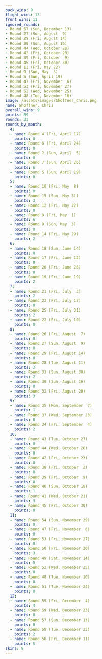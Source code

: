 ```yaml
---
back_wins: 9
flight_wins: 13
front_wins: 11
ignored_rounds:
- Round 57 (Sun, December 13)
- Round 27 (Sun, August  9)
- Round 29 (Fri, August 14)
- Round 30 (Sun, August 16)
- Round 44 (Wed, October 28)
- Round 42 (Fri, October 23)
- Round 39 (Fri, October  9)
- Round 45 (Fri, October 30)
- Round 12 (Fri, May 22)
- Round 9 (Sun, May  3)
- Round 5 (Sun, April 19)
- Round 47 (Fri, November  6)
- Round 53 (Fri, November 27)
- Round 52 (Wed, November 25)
- Round 48 (Tue, November 10)
image: /assets/images/Shoffner_Chris.png
name: Shoffner, Chris
overall_wins: 9
points: 89
rounds: 32
rounds_by_month:
  4:
  - name: Round 4 (Fri, April 17)
    points: 0
  - name: Round 6 (Fri, April 24)
    points: 0
  - name: Round 2 (Sun, April  5)
    points: 0
  - name: Round 7 (Sun, April 26)
    points: 6
  - name: Round 5 (Sun, April 19)
    points: 0
  5:
  - name: Round 10 (Fri, May  8)
    points: 0
  - name: Round 15 (Sun, May 31)
    points: 3
  - name: Round 12 (Fri, May 22)
    points: 0
  - name: Round 8 (Fri, May  1)
    points: 6
  - name: Round 9 (Sun, May  3)
    points: 0
  - name: Round 14 (Fri, May 29)
    points: 2
  6:
  - name: Round 18 (Sun, June 14)
    points: 0
  - name: Round 17 (Fri, June 12)
    points: 0
  - name: Round 20 (Fri, June 26)
    points: 0
  - name: Round 19 (Fri, June 19)
    points: 2
  7:
  - name: Round 21 (Fri, July  3)
    points: 2
  - name: Round 23 (Fri, July 17)
    points: 0
  - name: Round 25 (Fri, July 31)
    points: 2
  - name: Round 22 (Fri, July 10)
    points: 0
  8:
  - name: Round 26 (Fri, August  7)
    points: 0
  - name: Round 27 (Sun, August  9)
    points: 0
  - name: Round 29 (Fri, August 14)
    points: 0
  - name: Round 28 (Tue, August 11)
    points: 3
  - name: Round 33 (Sun, August 30)
    points: 2
  - name: Round 30 (Sun, August 16)
    points: 0
  - name: Round 32 (Fri, August 28)
    points: 3
  9:
  - name: Round 35 (Mon, September  7)
    points: 1
  - name: Round 37 (Wed, September 23)
    points: 8
  - name: Round 34 (Fri, September  4)
    points: 2
  10:
  - name: Round 43 (Tue, October 27)
    points: 0
  - name: Round 44 (Wed, October 28)
    points: 0
  - name: Round 42 (Fri, October 23)
    points: 0
  - name: Round 38 (Fri, October  2)
    points: 8
  - name: Round 39 (Fri, October  9)
    points: 0
  - name: Round 40 (Sun, October 18)
    points: 1
  - name: Round 41 (Wed, October 21)
    points: 3
  - name: Round 45 (Fri, October 30)
    points: 0
  11:
  - name: Round 54 (Sun, November 29)
    points: 0
  - name: Round 47 (Fri, November  6)
    points: 0
  - name: Round 53 (Fri, November 27)
    points: 0
  - name: Round 50 (Fri, November 20)
    points: 3
  - name: Round 49 (Sat, November 14)
    points: 5
  - name: Round 52 (Wed, November 25)
    points: 0
  - name: Round 48 (Tue, November 10)
    points: 0
  - name: Round 51 (Tue, November 24)
    points: 8
  12:
  - name: Round 55 (Fri, December  4)
    points: 4
  - name: Round 59 (Wed, December 23)
    points: 8
  - name: Round 57 (Sun, December 13)
    points: 0
  - name: Round 58 (Tue, December 22)
    points: 2
  - name: Round 56 (Fri, December 11)
    points: 5
skins: 9
---
```

